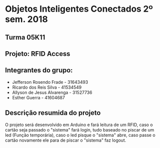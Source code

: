 # Objetos Inteligentes Conectados 2º sem. 2018

## Turma 05K11
## Projeto: RFID Access
## Integrantes do grupo:

* Jefferson Rosendo Frade - 31643493
* Ricardo dos Reis Silva - 41534549
* Allyson de Jesus Alvarenga - 31527736
* Esther Guerra - 41604687

## Descrição resumida do projeto

O projeto será desenvolvido em Arduino e fará leitura de um RFID, caso o cartão seja passado o "sistema" fará login, tudo baseado no piscar de um led (Função temporária), caso o led pisque o "sistema" abre, caso passe o cartão novamente ele para de piscar o "sistema" faz logout.
